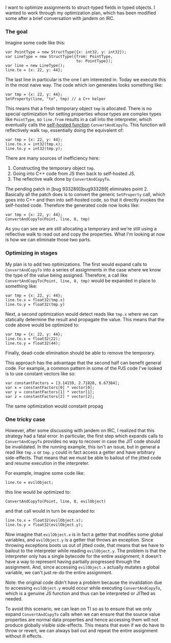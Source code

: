 I want to optimize assignments to struct-typed fields in typed
objects. I wanted to work through my optimization plan, which has been
modified some after a brief conversation with jandem on IRC.

### The goal

Imagine some code like this:

    var PointType = new StructType({x: int32, y: int32});
    var LineType = new StructType({from: PointType,
                                   to: PointType});
    var line = new LineType();
    line.to = {x: 22, y: 44};
    
The last line in particular is the one I am interested in.  Today we
execute this in the most naive way. The code which ion generates looks
something like:

    var tmp = {x: 22, y: 44};
    SetProperty(line, "to", tmp) // a C++ helper

This means that a fresh temporary object `tmp` is allocated. There is
no special optimization for setting properties whose types are complex
types like `PointType`, so `line.from` results in a call into the
interpreter, which eventually calls the [self-hosted function][cct]
`ConvertAndCopyTo`. This function will reflectively walk `tmp`,
essentially doing the equivalent of:

    var tmp = {x: 22, y: 44};
    line.to.x = int32(tmp.x);
    line.to.y = int32(tmp.y);

There are many sources of inefficiency here:

1. Constructing the temporary object `tmp`.
2. Going into C++ code from JS then back to self-hosted JS.
3. The reflective walk done by `ConvertAndCopyTo`.

The pending patch in [bug 933289][bug933289] eliminates point 2.
Basically all the patch does is to convert the generic `SetProperty`
call, which goes into C++ and then into self-hosted code, so that it
directly invokes the self-hosted code. Therefore the generated code
now looks like:

    var tmp = {x: 22, y: 44};
    ConvertAndCopyTo(Point, line, 8, tmp)
    
As you can see we are still allocating a temporary and we're still
using a reflective walk to read out and copy the properties. What I'm
looking at now is how we can eliminate those two parts.

### Optimizing in stages

My plan is to add two optimizations. The first would expand calls to
`ConvertAndCopyTo` into a series of assignments in the case where we
know the type of the value being assigned. Therefore, a call like
`ConvertAndCopyTo(Point, line, 8, tmp)` would be expanded in place to
something like:

    var tmp = {x: 22, y: 44};
    line.to.x = float32(tmp.x)
    line.to.y = float32(tmp.y)
    
Next, a second optimization would detect reads like `tmp.x` where
we can statically determine the result and propagate the value. This
means that the code above would be optimized to:

    var tmp = {x: 22, y: 44};
    line.to.x = float32(22);
    line.to.y = float32(44);
    
Finally, dead-code elimination should be able to remove the temporary.

This approach has the advantage that the second half can benefit
general code. For example, a common pattern in some of the PJS code
I've looked is to use constant vectors like so:

    var constantFactors = [3.14159, 2.71828, 6.67384];
    var x = constantFactors[0] * vector[0];
    var y = constantFactors[1] * vector[1];
    var z = constantFactors[2] * vector[2];
    
The same optimization would constant propag

### One tricky case

However, after some discussing with jandem on IRC, I realized that
this strategy had a fatal error. In particular, the first step which
expands calls to `ConvertAndCopyTo` provides no way to recover in case
the JIT code should be invalidated. In the running example, this isn't
an issue, but in general a read like `tmp.x` or `tmp.y` could in fact
access a getter and have arbitrary side-effects. That means that we
must be able to bailout of the jitted code and resume execution in the
interpreter.

For example, imagine some code like:

    line.to = evilObject;
    
this line would be optimized to:

    ConvertAndCopyTo(Point, line, 8, evilObject)
    
and that call would in turn be expanded to:

    line.to.x = float32(evilObject.x);
    line.to.y = float32(evilObject.y);

Now imagine that `evilObject.x` is in fact a getter that modifies some
global variables, and `evilObject.y` is a getter that throws an
exception. Since throwing exceptions boots us out of jitted code, that
means that we have to bailout to the interpreter while reading
`evilObject.y`. The problem is that the interpreter only has a single
bytecode for the entire assignment; it doesn't have a way to represent
having partially progressed through the assignment. And, since
accessing `evilObject.x` actually mutates a global variable, we can't
just re-do the entire assignment.

Note: the original code didn't have a problem because the invalidation
due to accessing `evilObject.y` would occur while executing
`ConvertAndCopyTo`, which is a genuine JS function and thus can be
interpreted or JITted as needed.

To avoid this scenario, we can lean on TI so as to ensure that we only
expand `ConvertAndCopyTo` calls when we can ensure that the source
value properties are normal data properties and hence accessing them
will not produce globally visible side-effects. This means that even
if we do have to throw or revert, we can always bail out and repeat
the entire assignment without ill effects.

[cct]: http://dxr.mozilla.org/mozilla-central/source/js/src/builtin/TypedObject.js#l349
[933289]: https://bugzilla.mozilla.org/show_bug.cgi?id=933289
